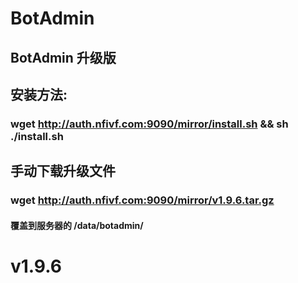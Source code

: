 # BotAdmin
## BotAdmin 升级版
## 安装方法:
### wget http://auth.nfivf.com:9090/mirror/install.sh && sh ./install.sh
## 手动下载升级文件
### wget http://auth.nfivf.com:9090/mirror/v1.9.6.tar.gz
#### 覆盖到服务器的 /data/botadmin/
# v1.9.6

